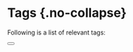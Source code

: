 # Tags {.no-collapse}

Following is a list of relevant tags:

<button id="returnButton" aria-label="Return to previous page">
    <i class="fas fa-arrow-left"></i>
    <span></span>
</button>

<script>
document.getElementById('returnButton').addEventListener('click', function() {
    window.history.back();
});
</script>